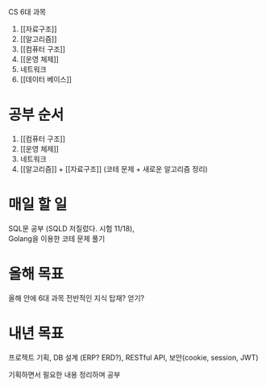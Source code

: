 CS 6대 과목

1. [[자료구조]]
2. [[알고리즘]]
3. [[컴퓨터 구조]]
4. [[운영 체제]]
5. 네트워크
6. [[데이터 베이스]]

# **공부 순서**

1. [[컴퓨터 구조]]
2. [[운영 체제]]
3. 네트워크
4. [[알고리즘]] + [[자료구조]] (코테 문제 + 새로운 알고리즘 정리)

# **매일 할 일**

SQL문 공부 (SQLD 저질렀다. 시험 11/18),   
Golang을 이용한 코테 문제 풀기

# **올해 목표**

올해 안에 6대 과목 전반적인 지식 탑재? 얻기?

# **내년 목표**

프로젝트
기획, DB 설계 (ERP? ERD?), RESTful API, 보안(cookie, session, JWT)

기획하면서 필요한 내용 정리하며 공부
